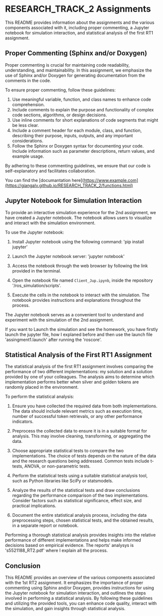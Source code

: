 # RESEARCH_TRACK_2 Assignments

This README provides information about the assignments and the various components associated with it, including proper commenting, a Jupyter notebook for simulation interaction, and statistical analysis of the first RT1 assignment.

## Proper Commenting (Sphinx and/or Doxygen)

Proper commenting is crucial for maintaining code readability, understanding, and maintainability. In this assignment, we emphasize the use of Sphinx and/or Doxygen for generating documentation from the comments in the code.

To ensure proper commenting, follow these guidelines:

1. Use meaningful variable, function, and class names to enhance code comprehension.
2. Include comments to explain the purpose and functionality of complex code sections, algorithms, or design decisions.
3. Use inline comments for short explanations of code segments that might be less clear.
4. Include a comment header for each module, class, and function, describing their purpose, inputs, outputs, and any important considerations.
5. Follow the Sphinx or Doxygen syntax for documenting your code. Include information such as parameter descriptions, return values, and example usage.

By adhering to these commenting guidelines, we ensure that our code is self-explanatory and facilitates collaboration.

You can find the [documantation here](https://www.example.com](https://giangalv.github.io/RESEARCH_TRACK_2/functions.html)


## Jupyter Notebook for Simulation Interaction

To provide an interactive simulation experience for the 2nd assignment, we have created a Jupyter notebook. The notebook allows users to visualize and interact with the simulation environment.

To use the Jupyter notebook:

1. Install Jupyter notebook using the following command: 'pip install jupyter'

2. Launch the Jupyter notebook server: 'jupyter notebook'

3. Access the notebook through the web browser by following the link provided in the terminal.

4. Open the notebook file named `Client_Jup.ipynb`, inside the repository '/ros_simulation/scripts'.

5. Execute the cells in the notebook to interact with the simulation. The notebook provides instructions and explanations throughout the process.

The Jupyter notebook serves as a convenient tool to understand and experiment with the simulation of the 2nd assignment.

If you want to Launch the simulation and see the homework, you have firstly launch the jupyter file, how I explaned before and then use the launch file 'assingment1.launch' after running the 'roscore'.

## Statistical Analysis of the First RT1 Assignment

The statistical analysis of the first RT1 assignment involves comparing the performance of two different implementations: my solution and a solution provided by one of your colleagues. The analysis aims to determine which implementation performs better when silver and golden tokens are randomly placed in the environment.

To perform the statistical analysis:

1. Ensure you have collected the required data from both implementations. The data should include relevant metrics such as execution time, number of successful token retrievals, or any other performance indicators.

2. Preprocess the collected data to ensure it is in a suitable format for analysis. This may involve cleaning, transforming, or aggregating the data.

3. Choose appropriate statistical tests to compare the two implementations. The choice of tests depends on the nature of the data and the research questions being addressed. Common tests include t-tests, ANOVA, or non-parametric tests.

4. Perform the statistical tests using a suitable statistical analysis tool, such as Python libraries like SciPy or statsmodels.

5. Analyze the results of the statistical tests and draw conclusions regarding the performance comparison of the two implementations. Consider factors such as statistical significance, effect size, and practical implications.

6. Document the entire statistical analysis process, including the data preprocessing steps, chosen statistical tests, and the obtained results, in a separate report or notebook.

Performing a thorough statistical analysis provides insights into the relative performance of different implementations and helps make informed decisions based on empirical evidence.
The reports' analysys is 's5521188_RT2.pdf' where I explain all the process.

## Conclusion

This README provides an overview of the various components associated with the 1st RT2 assignment. It emphasizes the importance of proper commenting using Sphinx and/or Doxygen, provides instructions for using the Jupyter notebook for simulation interaction, and outlines the steps involved in performing a statistical analysis. By following these guidelines and utilizing the provided tools, you can enhance code quality, interact with the simulation, and gain insights through statistical analysis.
